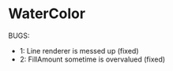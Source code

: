 # WaterColor
BUGS:
- 1: Line renderer is messed up (fixed)
- 2: FillAmount sometime is overvalued (fixed)
